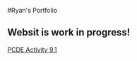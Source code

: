 #Ryan's Portfolio

## Websit is work in progress!

<a href="https://rjh22.github.io/PCDE-Activity-9.1/">PCDE Activity 9.1</a>
